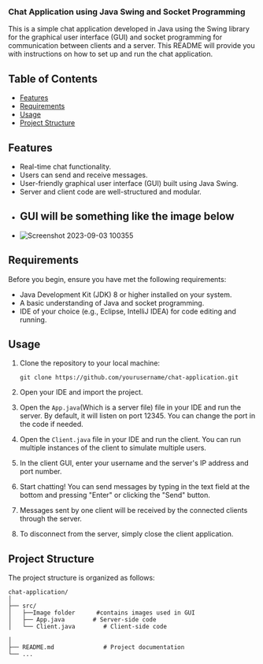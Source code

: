 <h3>Chat Application using Java Swing and Socket Programming</h3> 

<p>This is a simple chat application developed in Java using the Swing library for the graphical user interface (GUI) and socket programming for communication between clients and a server. This README will provide you with instructions on how to set up and run the chat application.</p>

## Table of Contents
- [Features](#features)
- [Requirements](#requirements)
- [Usage](#usage)
- [Project Structure](#project-structure)
  

## Features

- Real-time chat functionality.
- Users can send and receive messages.
- User-friendly graphical user interface (GUI) built using Java Swing.
- Server and client code are well-structured and modular.
- <h2>GUI will be something like the image below</h2>
- ![Screenshot 2023-09-03 100355](https://github.com/Subham7061/Chat-application/assets/126237416/738be160-063d-4c3b-82a6-402617cac0d1)

## Requirements

Before you begin, ensure you have met the following requirements:

- Java Development Kit (JDK) 8 or higher installed on your system.
- A basic understanding of Java and socket programming.
- IDE of your choice (e.g., Eclipse, IntelliJ IDEA) for code editing and running.

## Usage

1. Clone the repository to your local machine:

   ```
   git clone https://github.com/yourusername/chat-application.git
   ```

2. Open your IDE and import the project.

3. Open the `App.java`(Which is a server file) file in your IDE and run the server. By default, it will listen on port 12345. You can change the port in the code if needed.

4. Open the `Client.java` file in your IDE and run the client. You can run multiple instances of the client to simulate multiple users.

5. In the client GUI, enter your username and the server's IP address and port number. 

6. Start chatting! You can send messages by typing in the text field at the bottom and pressing "Enter" or clicking the "Send" button.

7. Messages sent by one client will be received by the connected clients through the server.

8. To disconnect from the server, simply close the client application.

## Project Structure

The project structure is organized as follows:

```
chat-application/
│
├── src/
│   ├──Image folder      #contains images used in GUI
│   ├── App.java        # Server-side code
│   └── Client.java        # Client-side code

│
├── README.md              # Project documentation
└── ...
```

